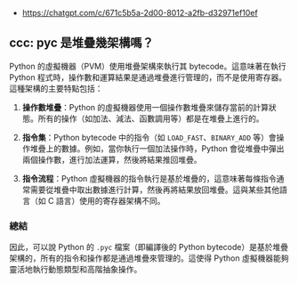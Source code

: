 

* https://chatgpt.com/c/671c5b5a-2d00-8012-a2fb-d32971ef10ef

## ccc: pyc 是堆疊幾架構嗎？

Python 的虛擬機器（PVM）使用堆疊架構來執行其 bytecode。這意味著在執行 Python 程式時，操作數和運算結果是通過堆疊進行管理的，而不是使用寄存器。這種架構的主要特點包括：

1. **操作數堆疊**：Python 的虛擬機器使用一個操作數堆疊來儲存當前的計算狀態。所有的操作（如加法、減法、函數調用等）都是在堆疊上進行的。

2. **指令集**：Python bytecode 中的指令（如 `LOAD_FAST`、`BINARY_ADD` 等）會操作堆疊上的數據。例如，當你執行一個加法操作時，Python 會從堆疊中彈出兩個操作數，進行加法運算，然後將結果推回堆疊。

3. **指令流程**：Python 虛擬機器的指令執行是基於堆疊的，這意味著每條指令通常需要從堆疊中取出數據進行計算，然後再將結果放回堆疊。這與某些其他語言（如 C 語言）使用的寄存器架構不同。

### 總結

因此，可以說 Python 的 `.pyc` 檔案（即編譯後的 Python bytecode）是基於堆疊架構的，所有的指令和操作都是通過堆疊來管理的。這使得 Python 虛擬機器能夠靈活地執行動態類型和高階抽象操作。